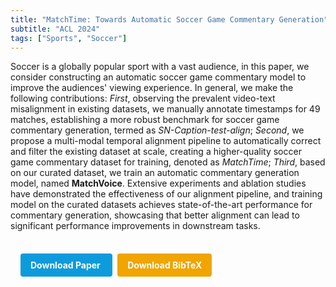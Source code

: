 ```yaml
---
title: "MatchTime: Towards Automatic Soccer Game Commentary Generation"
subtitle: "ACL 2024"
tags: ["Sports", "Soccer"]
---
```


Soccer is a globally popular sport with a vast audience, in this paper, we consider constructing an automatic soccer game commentary model to improve the audiences' viewing experience. In general, we make the following contributions: *First*, observing the prevalent video-text misalignment in existing datasets, we manually annotate timestamps for 49 matches, establishing a more robust benchmark for soccer game commentary generation, termed as *SN-Caption-test-align*; *Second*, we propose a multi-modal temporal alignment pipeline to automatically correct and filter the existing dataset at scale, creating a higher-quality soccer game commentary dataset for training, denoted as *MatchTime*; *Third*, based on our curated dataset, we train an automatic commentary generation model, named **MatchVoice**. Extensive experiments and ablation studies have demonstrated the effectiveness of our alignment pipeline, and training model on the curated datasets achieves state-of-the-art performance for commentary generation, showcasing that better alignment can lead to significant performance improvements in downstream tasks.

<div style="margin-top: 1rem; padding: 1rem; display: inline-block;">

  <a href="https://doi.org/10.18653/v1/2024.emnlp-main.99" target="_blank" style="background-color: #0d9bdc; color: white; padding: 10px 16px; margin-right: 8px; text-decoration: none; border-radius: 4px; font-weight: bold;">
    Download Paper
  </a>

  <a href="bib/matchtime-towards-automatic-soccer-game-commentary-generation.bib" download style="background-color: #f0a500; color: white; padding: 10px 16px; text-decoration: none; border-radius: 4px; font-weight: bold;">
    Download BibTeX
  </a>

</div>
